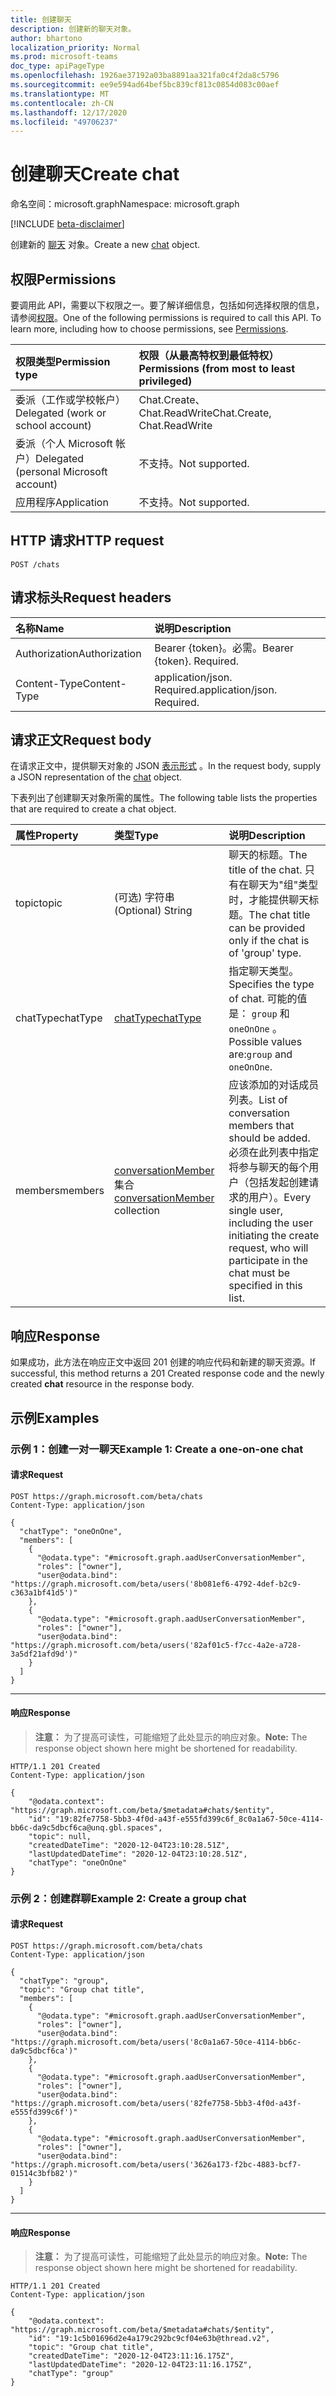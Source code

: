 ```yaml
---
title: 创建聊天
description: 创建新的聊天对象。
author: bhartono
localization_priority: Normal
ms.prod: microsoft-teams
doc_type: apiPageType
ms.openlocfilehash: 1926ae37192a03ba8891aa321fa0c4f2da8c5796
ms.sourcegitcommit: ee9e594ad64bef5bc839cf813c0854d083c00aef
ms.translationtype: MT
ms.contentlocale: zh-CN
ms.lasthandoff: 12/17/2020
ms.locfileid: "49706237"
---
```

# <a name="create-chat"></a><span data-ttu-id="14645-103">创建聊天</span><span class="sxs-lookup"><span data-stu-id="14645-103">Create chat</span></span>
<span data-ttu-id="14645-104">命名空间：microsoft.graph</span><span class="sxs-lookup"><span data-stu-id="14645-104">Namespace: microsoft.graph</span></span>

[!INCLUDE [beta-disclaimer](../../includes/beta-disclaimer.md)]

<span data-ttu-id="14645-105">创建新的 [聊天](../resources/chat.md) 对象。</span><span class="sxs-lookup"><span data-stu-id="14645-105">Create a new [chat](../resources/chat.md) object.</span></span>

## <a name="permissions"></a><span data-ttu-id="14645-106">权限</span><span class="sxs-lookup"><span data-stu-id="14645-106">Permissions</span></span>
<span data-ttu-id="14645-p101">要调用此 API，需要以下权限之一。要了解详细信息，包括如何选择权限的信息，请参阅[权限](/graph/permissions-reference)。</span><span class="sxs-lookup"><span data-stu-id="14645-p101">One of the following permissions is required to call this API. To learn more, including how to choose permissions, see [Permissions](/graph/permissions-reference).</span></span>

|<span data-ttu-id="14645-109">权限类型</span><span class="sxs-lookup"><span data-stu-id="14645-109">Permission type</span></span>|<span data-ttu-id="14645-110">权限（从最高特权到最低特权）</span><span class="sxs-lookup"><span data-stu-id="14645-110">Permissions (from most to least privileged)</span></span>|
|:---|:---|
|<span data-ttu-id="14645-111">委派（工作或学校帐户）</span><span class="sxs-lookup"><span data-stu-id="14645-111">Delegated (work or school account)</span></span>|<span data-ttu-id="14645-112">Chat.Create、Chat.ReadWrite</span><span class="sxs-lookup"><span data-stu-id="14645-112">Chat.Create, Chat.ReadWrite</span></span>|
|<span data-ttu-id="14645-113">委派（个人 Microsoft 帐户）</span><span class="sxs-lookup"><span data-stu-id="14645-113">Delegated (personal Microsoft account)</span></span> | <span data-ttu-id="14645-114">不支持。</span><span class="sxs-lookup"><span data-stu-id="14645-114">Not supported.</span></span> |
|<span data-ttu-id="14645-115">应用程序</span><span class="sxs-lookup"><span data-stu-id="14645-115">Application</span></span> | <span data-ttu-id="14645-116">不支持。</span><span class="sxs-lookup"><span data-stu-id="14645-116">Not supported.</span></span> |

## <a name="http-request"></a><span data-ttu-id="14645-117">HTTP 请求</span><span class="sxs-lookup"><span data-stu-id="14645-117">HTTP request</span></span>

<!-- {
  "blockType": "ignored"
}
-->
``` http
POST /chats
```

## <a name="request-headers"></a><span data-ttu-id="14645-118">请求标头</span><span class="sxs-lookup"><span data-stu-id="14645-118">Request headers</span></span>
|<span data-ttu-id="14645-119">名称</span><span class="sxs-lookup"><span data-stu-id="14645-119">Name</span></span>|<span data-ttu-id="14645-120">说明</span><span class="sxs-lookup"><span data-stu-id="14645-120">Description</span></span>|
|:---|:---|
|<span data-ttu-id="14645-121">Authorization</span><span class="sxs-lookup"><span data-stu-id="14645-121">Authorization</span></span>|<span data-ttu-id="14645-p102">Bearer {token}。必需。</span><span class="sxs-lookup"><span data-stu-id="14645-p102">Bearer {token}. Required.</span></span>|
|<span data-ttu-id="14645-124">Content-Type</span><span class="sxs-lookup"><span data-stu-id="14645-124">Content-Type</span></span>|<span data-ttu-id="14645-p103">application/json. Required.</span><span class="sxs-lookup"><span data-stu-id="14645-p103">application/json. Required.</span></span>|

## <a name="request-body"></a><span data-ttu-id="14645-127">请求正文</span><span class="sxs-lookup"><span data-stu-id="14645-127">Request body</span></span>
<span data-ttu-id="14645-128">在请求正文中，提供聊天对象的 JSON [表示形式](../resources/chat.md) 。</span><span class="sxs-lookup"><span data-stu-id="14645-128">In the request body, supply a JSON representation of the [chat](../resources/chat.md) object.</span></span>

<span data-ttu-id="14645-129">下表列出了创建聊天对象所需的属性。</span><span class="sxs-lookup"><span data-stu-id="14645-129">The following table lists the properties that are required to create a chat object.</span></span>

|<span data-ttu-id="14645-130">属性</span><span class="sxs-lookup"><span data-stu-id="14645-130">Property</span></span>|<span data-ttu-id="14645-131">类型</span><span class="sxs-lookup"><span data-stu-id="14645-131">Type</span></span>|<span data-ttu-id="14645-132">说明</span><span class="sxs-lookup"><span data-stu-id="14645-132">Description</span></span>|
|:---|:---|:---|
|<span data-ttu-id="14645-133">topic</span><span class="sxs-lookup"><span data-stu-id="14645-133">topic</span></span>|<span data-ttu-id="14645-134"> (可选) 字符串</span><span class="sxs-lookup"><span data-stu-id="14645-134">(Optional) String</span></span>|<span data-ttu-id="14645-135">聊天的标题。</span><span class="sxs-lookup"><span data-stu-id="14645-135">The title of the chat.</span></span> <span data-ttu-id="14645-136">只有在聊天为"组"类型时，才能提供聊天标题。</span><span class="sxs-lookup"><span data-stu-id="14645-136">The chat title can be provided only if the chat is of 'group' type.</span></span>|
|<span data-ttu-id="14645-137">chatType</span><span class="sxs-lookup"><span data-stu-id="14645-137">chatType</span></span>|[<span data-ttu-id="14645-138">chatType</span><span class="sxs-lookup"><span data-stu-id="14645-138">chatType</span></span>](../resources/chat.md#chattype-values)| <span data-ttu-id="14645-139">指定聊天类型。</span><span class="sxs-lookup"><span data-stu-id="14645-139">Specifies the type of chat.</span></span> <span data-ttu-id="14645-140">可能的值是： `group` 和 `oneOnOne` 。</span><span class="sxs-lookup"><span data-stu-id="14645-140">Possible values are:`group` and `oneOnOne`.</span></span> |
|<span data-ttu-id="14645-141">members</span><span class="sxs-lookup"><span data-stu-id="14645-141">members</span></span>|<span data-ttu-id="14645-142">[conversationMember](../resources/conversationmember.md) 集合</span><span class="sxs-lookup"><span data-stu-id="14645-142">[conversationMember](../resources/conversationmember.md) collection</span></span>|<span data-ttu-id="14645-143">应该添加的对话成员列表。</span><span class="sxs-lookup"><span data-stu-id="14645-143">List of conversation members that should be added.</span></span> <span data-ttu-id="14645-144">必须在此列表中指定将参与聊天的每个用户（包括发起创建请求的用户）。</span><span class="sxs-lookup"><span data-stu-id="14645-144">Every single user, including the user initiating the create request, who will participate in the chat must be specified in this list.</span></span>|

## <a name="response"></a><span data-ttu-id="14645-145">响应</span><span class="sxs-lookup"><span data-stu-id="14645-145">Response</span></span>

<span data-ttu-id="14645-146">如果成功，此方法在响应正文中返回 201 创建的响应代码和新建的聊天资源。</span><span class="sxs-lookup"><span data-stu-id="14645-146">If successful, this method returns a 201 Created response code and the newly created **chat** resource in the response body.</span></span>

## <a name="examples"></a><span data-ttu-id="14645-147">示例</span><span class="sxs-lookup"><span data-stu-id="14645-147">Examples</span></span>

### <a name="example-1-create-a-one-on-one-chat"></a><span data-ttu-id="14645-148">示例 1：创建一对一聊天</span><span class="sxs-lookup"><span data-stu-id="14645-148">Example 1: Create a one-on-one chat</span></span>

#### <a name="request"></a><span data-ttu-id="14645-149">请求</span><span class="sxs-lookup"><span data-stu-id="14645-149">Request</span></span>
<!-- {
  "blockType": "request",
  "name": "create_chat_oneOnOne"
}
-->
``` http
POST https://graph.microsoft.com/beta/chats
Content-Type: application/json

{
  "chatType": "oneOnOne",
  "members": [
    {
      "@odata.type": "#microsoft.graph.aadUserConversationMember",
      "roles": ["owner"],
      "user@odata.bind": "https://graph.microsoft.com/beta/users('8b081ef6-4792-4def-b2c9-c363a1bf41d5')"
    },
    {
      "@odata.type": "#microsoft.graph.aadUserConversationMember",
      "roles": ["owner"],
      "user@odata.bind": "https://graph.microsoft.com/beta/users('82af01c5-f7cc-4a2e-a728-3a5df21afd9d')"
    }
  ]
}
```
---

#### <a name="response"></a><span data-ttu-id="14645-150">响应</span><span class="sxs-lookup"><span data-stu-id="14645-150">Response</span></span>
><span data-ttu-id="14645-151">**注意：** 为了提高可读性，可能缩短了此处显示的响应对象。</span><span class="sxs-lookup"><span data-stu-id="14645-151">**Note:** The response object shown here might be shortened for readability.</span></span>
<!-- {
  "blockType": "response",
  "truncated": true,
  "@odata.type": "microsoft.graph.chat"
}
-->
``` http
HTTP/1.1 201 Created
Content-Type: application/json

{
    "@odata.context": "https://graph.microsoft.com/beta/$metadata#chats/$entity",
    "id": "19:82fe7758-5bb3-4f0d-a43f-e555fd399c6f_8c0a1a67-50ce-4114-bb6c-da9c5dbcf6ca@unq.gbl.spaces",
    "topic": null,
    "createdDateTime": "2020-12-04T23:10:28.51Z",
    "lastUpdatedDateTime": "2020-12-04T23:10:28.51Z",
    "chatType": "oneOnOne"
}
```

### <a name="example-2-create-a-group-chat"></a><span data-ttu-id="14645-152">示例 2：创建群聊</span><span class="sxs-lookup"><span data-stu-id="14645-152">Example 2: Create a group chat</span></span>

#### <a name="request"></a><span data-ttu-id="14645-153">请求</span><span class="sxs-lookup"><span data-stu-id="14645-153">Request</span></span>
<!-- {
  "blockType": "request",
  "name": "create_chat_group"
}
-->
``` http
POST https://graph.microsoft.com/beta/chats
Content-Type: application/json

{
  "chatType": "group",
  "topic": "Group chat title",
  "members": [
    {
      "@odata.type": "#microsoft.graph.aadUserConversationMember",
      "roles": ["owner"],
      "user@odata.bind": "https://graph.microsoft.com/beta/users('8c0a1a67-50ce-4114-bb6c-da9c5dbcf6ca')"
    },
    {
      "@odata.type": "#microsoft.graph.aadUserConversationMember",
      "roles": ["owner"],
      "user@odata.bind": "https://graph.microsoft.com/beta/users('82fe7758-5bb3-4f0d-a43f-e555fd399c6f')"
    },
    {
      "@odata.type": "#microsoft.graph.aadUserConversationMember",
      "roles": ["owner"],
      "user@odata.bind": "https://graph.microsoft.com/beta/users('3626a173-f2bc-4883-bcf7-01514c3bfb82')"
    }
  ]
}
```
---

#### <a name="response"></a><span data-ttu-id="14645-154">响应</span><span class="sxs-lookup"><span data-stu-id="14645-154">Response</span></span>
><span data-ttu-id="14645-155">**注意：** 为了提高可读性，可能缩短了此处显示的响应对象。</span><span class="sxs-lookup"><span data-stu-id="14645-155">**Note:** The response object shown here might be shortened for readability.</span></span>
<!-- {
  "blockType": "response",
  "truncated": true,
  "@odata.type": "microsoft.graph.chat"
}
-->
``` http
HTTP/1.1 201 Created
Content-Type: application/json

{
    "@odata.context": "https://graph.microsoft.com/beta/$metadata#chats/$entity",
    "id": "19:1c5b01696d2e4a179c292bc9cf04e63b@thread.v2",
    "topic": "Group chat title",
    "createdDateTime": "2020-12-04T23:11:16.175Z",
    "lastUpdatedDateTime": "2020-12-04T23:11:16.175Z",
    "chatType": "group"
}
```


